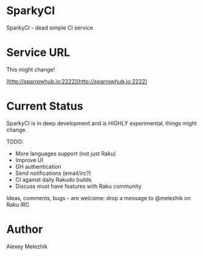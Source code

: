 # SparkyCI

SparkyCI - dead simple CI service

# Service URL

This might change!

[http://sparrowhub.io:2222](http://sparrowhub.io:2222)

# Current Status

SparkyCI is in deep development and is HIGHLY experimental, things might change.

TODO:

* More languages support (not just Raku)
* Improve UI
* GH authentication
* Send notifications (email/irc?)
* CI against daily Rakudo builds
* Discuss must have features with Raku community

Ideas, comments, bugs - are welcome: drop a message to @melezhik on Raku IRC

# Author

Alexey Melezhik

